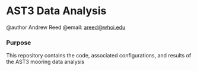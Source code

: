 # AST3 Data Analysis
@author Andrew Reed
@email: areed@whoi.edu

### Purpose
This repository contains the code, associated configurations, and results of the AST3 mooring data analysis